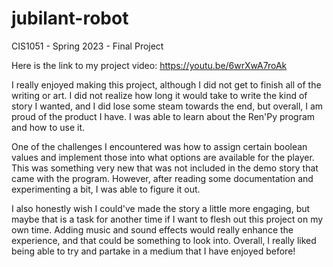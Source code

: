 # jubilant-robot
CIS1051 - Spring 2023 - Final Project

Here is the link to my project video: https://youtu.be/6wrXwA7roAk

I really enjoyed making this project, although I did not get to finish all of the writing or art. I did not realize how long it would take to write
the kind of story I wanted, and I did lose some steam towards the end, but overall, I am proud of the product I have. I was able to learn about
the Ren'Py program and how to use it.

One of the challenges I encountered was how to assign certain boolean values and implement those into what options are available for the player. This was something very new that was not included in the demo story that came with the program. However, after reading some documentation and experimenting a bit, I was able to figure it out.

I also honestly wish I could've made the story a little more engaging, but maybe that is a task for another time
if I want to flesh out this project on my own time. Adding music and sound effects would really enhance the experience, and that could be something
to look into. Overall, I really liked being able to try and partake in a medium that I have enjoyed before!
